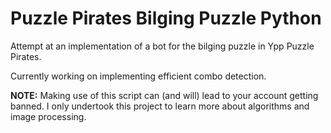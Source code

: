 # Puzzle Pirates Bilging Puzzle Python
Attempt at an implementation of a bot for the bilging puzzle in Ypp Puzzle Pirates.

Currently working on implementing efficient combo detection.

**NOTE:** Making use of this script can (and will) lead to your account getting banned. I only undertook this project to learn more about algorithms and image processing. 
